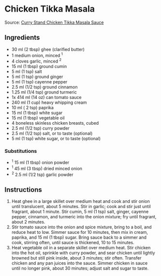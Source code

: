 # Chicken Tikka Masala #

Source: [Curry Stand Chicken Tikka Masala Sauce](http://allrecipes.com/recipe/228293/curry-stand-chicken-tikka-masala-sauce/)

## Ingredients ##
* 30 ml (2 tbsp) ghee (clarified butter)
* 1 medium onion, minced <sup>1</sup>
* 4 cloves garlic, minced <sup>2</sup>
* 15 ml (1 tbsp) ground cumin
* 5 ml (1 tsp) salt
* 5 ml (1 tsp) ground ginger
* 5 ml (1 tsp) cayenne pepper
* 2.5 ml (1/2 tsp) ground cinnamon
* 1.25 ml (1/4 tsp) ground turmeric
* 1x 414 ml (14 oz) can tomato sauce
* 240 ml (1 cup) heavy whipping cream
* 10 ml ( 2 tsp) paprika
* 15 ml (1 tbsp) white sugar
* 15 ml (1 tbsp) vegetable oil
* 4 boneless skinless chicken breasts, cubed
* 2.5 ml (1/2 tsp) curry powder
* 2.5 ml (1/2 tsp) salt, or to taste (optional)
* 5 ml (1 tsp) white sugar, or to taste (optional)

### Substitutions ###
* <sup>1</sup> 15 ml (1 tbsp) onion powder
* <sup>1</sup> 45 ml (3 tbsp) dried minced onion
* <sup>2</sup> 2.5 ml (1/2 tsp) garlic powder

## Instructions ##
1. Heat ghee in a large skillet over medium heat and cook and stir onion until translucent, about 5 minutes. Stir in garlic; cook and stir just until fragrant, about 1 minute. Stir cumin, 5 ml (1 tsp) salt, ginger, cayenne pepper, cinnamon, and turmeric into the onion mixture; fry until fragrant, about 2 minutes.
1. Stir tomato sauce into the onion and spice mixture, bring to a boil, and reduce heat to low. Simmer sauce for 10 minutes, then mix in cream, paprika, and 15 ml (1 tbsp) sugar. Bring sauce back to a simmer and cook, stirring often, until sauce is thickened, 10 to 15 minutes.
1. Heat vegetable oil in a separate skillet over medium heat. Stir chicken into the hot oil, sprinkle with curry powder, and sear chicken until lightly browned but still pink inside, about 3 minutes; stir often. Transfer chicken and any pan juices into the sauce. Simmer chicken in sauce until no longer pink, about 30 minutes; adjust salt and sugar to taste.
